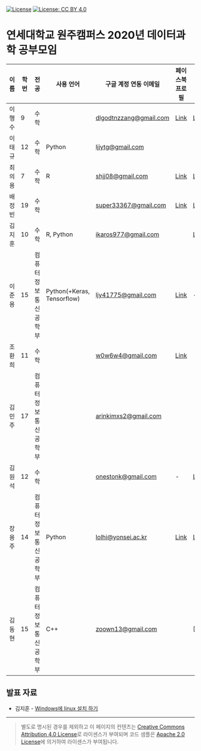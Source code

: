 [![License](https://img.shields.io/badge/License-Apache%202.0-blue.svg)](https://opensource.org/licenses/Apache-2.0)
[![License: CC BY 4.0](https://img.shields.io/badge/License-CC%20BY%204.0-lightgrey.svg)](https://creativecommons.org/licenses/by/4.0/)

# 연세대학교 원주캠퍼스 2020년 데이터과학 공부모임

| 이름   | 학번 | 전공                 | 사용 언어                          | 구글 계정 연동 이메일  | 페이스북 프로필                                                 | 블로그                                   | 깃헙                                     | 캐글                                         |
|--------|------|----------------------|------------------------------------|------------------------|-----------------------------------------------------------------|------------------------------------------|------------------------------------------|----------------------------------------------|
| 이행수 | 9    | 수학                 |                                    | dlgodtnzzang@gmail.com | [Link](https://www.facebook.com/dlgodtnzzang)                   | [Link](https://www.medium.com/@hslee09)  |                                          |                                              |
| 이태규 | 12   | 수학                 | Python                             | ljjytg@gmail.com       |                                                                 |                                          | [Link](https://github.com/romanticq)     |                                              |
| 최의용 | 7    | 수학                 | R                                  | shjj08@gmail.com       | [Link](https://www.facebook.com/shjj08)                         | [Link](https://unfinishedgod.github.io/) | [Link](https://github.com/Unfinishedgod) | [Link](https://www.kaggle.com/unfinishedgod) |
| 배정빈 | 19   | 수학                 |                                    | super33367@gmail.com   | [Link](https://www.facebook.com/profile.php?id=100008672081503) | [Link](https://blog.naver.com/bjb0706)   |                                          |                                              |
| 김지훈 | 10   | 수학                 | R, Python                          | ikaros977@gmail.com    |                                                                 | [Link](https://hoon427.tistory.com/)     | [Link](https://github.com/Hoon0427)      |                                              |
| 이준용 | 15   | 컴퓨터정보통신공학부 | Python(+Keras, Tensorflow)         | ljy41775@gmail.com     | [Link](https://www.facebook.com/profile.php?id=100009082745602) | -                                        | [Link](https://github.com/dlwnsdyd94)    | [Link](https://www.kaggle.com/ljy1237)       |
| 조환희 | 11   | 수학                 |                                    | w0w6w4@gmail.com       | [Link](https://www.facebook.com/profile.php?id=100008169189403) |                                          | [Link](https://github.com/ChoHwanhee)    |                                              |
| 김민주 | 17   | 컴퓨터정보통신공학부 |                                    | arinkimxs2@gmail.com   |                                                                 |                                          |                                          |                                              |
| 김원석 | 12   | 수학                 |                                    | onestonk@gmail.com     | -                                                               | [Link](https://medium.com/@onestonk)     | [Link](https://github.com/kimonesuk)     |                                              |
| 장용주 | 14   | 컴퓨터정보통신공학부 | Python                             | lolhi@yonsei.ac.kr     | [Link](https://www.facebook.com/lolhoho)                        | [Link](https://medium.com/@yongju1264)   | [Link](https://github.com/lolhi)         |                                              |
| 김동현 | 15   | 컴퓨터정보통신공학부 | C++                                | zoown13@gmail.com      |                                                                 | [Link]http://naver.me/GiUT6imp)          | [Link](https://github.com/zoown13)       |                                              |

## 발표 자료

- 김지훈 - [Windows에 linux 설치 하기](https://hoon427.tistory.com/103)



----

> 별도로 명시된 경우를 제외하고 이 페이지의 컨텐츠는 [Creative Commons Attribution 4.0 License](https://creativecommons.org/licenses/by/4.0/)로 라이센스가 부여되며 코드 샘플은 [Apache 2.0 License](https://www.apache.org/licenses/LICENSE-2.0)에 의거하여 라이센스가 부여됩니다.
